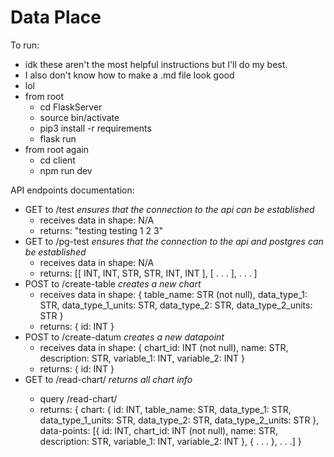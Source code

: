 # Data Place

To run:
  - idk these aren't the most helpful instructions but I'll do my best.
  - I also don't know how to make a .md file look good
  - lol
  - from root
    - cd FlaskServer
    - source bin/activate
    - pip3 install -r requirements
    - flask run
  - from root again
    - cd client
    - npm run dev

API endpoints documentation:
- GET to /test
  <i> ensures that the connection to the api can be established </i>
  - receives data in shape: N/A
  - returns: "testing testing 1 2 3"
- GET to /pg-test
  <i> ensures that the connection to the api and postgres can be established </i>
  - receives data in shape:
      N/A
  - returns:
      \[\[ INT, INT, STR, STR, INT, INT \], \[ . . . \], . . . \]
- POST to /create-table
  <i> creates a new chart </i>
  - receives data in shape:
      {
        table_name: STR (not null),
        data_type_1: STR,
        data_type_1_units: STR,
        data_type_2: STR,
        data_type_2_units: STR
      }
  - returns:
      {
        id: INT
      }
- POST to /create-datum
  <i> creates a new datapoint </i>
  - receives data in shape:
      {
        chart_id: INT (not null),
        name: STR,
        description: STR,
        variable_1: INT,
        variable_2: INT
      }
  - returns:
      {
        id: INT
      }
- GET to /read-chart/<chart-id>
  <i> returns all chart info </i>
  - query /read-chart/<chart-id>
  - returns:
      {
        chart: {
          id: INT,
          table_name: STR,
          data_type_1: STR,
          data_type_1_units: STR,
          data_type_2: STR,
          data_type_2_units: STR
        },
        data-points: [{
          id: INT,
          chart_id: INT (not null),
          name: STR,
          description: STR,
          variable_1: INT,
          variable_2: INT
        }, { . . . }, . . .]
      }